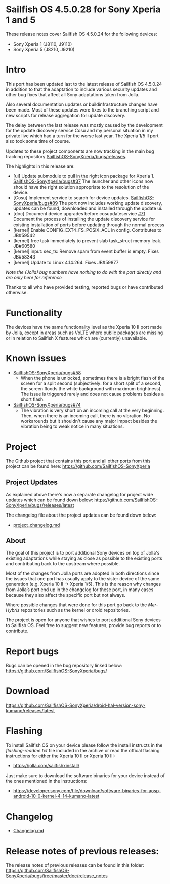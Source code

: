 # Sailfish OS 4.5.0.28 for Sony Xperia 1 and 5

These release notes cover Sailfish OS 4.5.0.24 for the following devices:

 - Sony Xperia 1 (J8110, J9110)
 - Sony Xperia 5 (J8210, J9210)

# Intro

This port has been updated last to the latest release of Sailfish OS 4.5.0.24 in addition to that the adaptation to include various security updates and other bug fixes that affect all Sony adaptations taken from Jolla.

Also several documentation updates or buildinfrastructure changes have been made. Most of these updates were fixes to the branching script and
new scripts for release aggregation for update discovery.

The delay between the last release was mostly caused by the development for the update discovery service Cosu and
my personal situation in my private live which had a turn for the worse last year. The Xperia 1/5 II port also took some time of course.

Updates to these project components are now tracking in the main bug tracking repository [SailfishOS-SonyXperia/bugs/releases](https://github.com/SailfishOS-SonyXperia/bugs/releases).

The highlights in this release are:
- [ui] Update submodule to pull in the right icon package for Xperia 1. [SailfishOS-SonyXperia/bugs#37](https://github.com/SailfishOS-SonyXperia/bugs/issues/37)
  The launcher and other icons now should have the right solution
appropriate to the resolution of the device.
- [Cosu] Implement service to search for device updates. [SailfishOS-SonyXperia/bugs#89](https://github.com/SailfishOS-SonyXperia/bugs/issues/89)
  The port now includes working update discovery, updates can be found, downloaded
and installed through the update ui.
- [doc] Document device upgrades before cosupdateservice [#71](https://github.com/SailfishOS-SonyXperia/bugs/issues/71)
  Document the process of installing the update discovery service for existing installation
of ports before updating through the normal process
- [kernel] Enable CONFIG_EXT4_FS_POSIX_ACL in config. Contributes to JB#59542
- [kernel] free task immediately to prevent slab task_struct memory leak. JB#60580
- [kernel] input: sec_ts: Remove spam from event buffer is empty. Fixes JB#58343
- [kernel] Update to Linux 4.14.264. Fixes JB#59877



*Note the (Jolla) bug numbers have nothing to do with the port directly and are only here for reference*

Thanks to all who have provided testing, reported bugs or have contributed otherwise.

# Functionality

The devices have the same functionality level as the Xperia 10 II port made by Jolla,
except in areas such as VoLTE where public packages are missing or in relation to Sailfish X features which are (currently) unavailable.

# Known issues

* [SailfishOS-SonyXperia/bugs#58](https://github.com/SailfishOS-SonyXperia/bugs/issues/58)
  -  When the phone is unlocked, sometimes there is a bright flash of the screen for a split second (subjectively: for a short split of a second, the screen floods the white background with maximum brightness).
    The issue is triggered rarely and does not cause problems besides a short flash.
* [SailfishOS-SonyXperia/bugs#74](https://github.com/SailfishOS-SonyXperia/bugs/issues/74)
  - The vibration is very short on an incoming call at the very beginning. Then, when there is an incoming call, there is no vibration.
  No workarounds but it shouldn't cause any major impact besides the vibration being to weak notice in many situations.

# Project

The Github project that contains this port and all other ports from this project can be found here:
https://github.com/SailfishOS-SonyXperia

## Project Updates

As explained above there's now a separate changelog for project wide updates which can be found down below:
https://github.com/SailfishOS-SonyXperia/bugs/releases/latest

 The changelog file about the project updates can be found down below:
- [project_changelog.md](https://github.com/SailfishOS-SonyXperia/bugs/releases/download/02-12-2022/project_changelog.md)

## About

The goal of this project is to port additional Sony devices on top of Jolla's existing adaptations while staying as close as possible to the existing ports and contributing back to the upstream where possible.

Most of the changes from Jolla ports are adopted in both directions since the issues that one port has usually apply to the sister device of the same generation (e.g. Xperia 10 II -> Xperia 1/5).
This is the reason why changes from Jolla’s port end up in the changelog for these port,
in many cases because they also affect the specific port but not always.

Where possible changes that were done for this port go back to the _Mer-Hybris_ repositories such as the kernel or droid repositories.

The project is open for anyone that wishes to port additional Sony devices to Sailfish OS. Feel free to suggest new features, provide bug reports or to contribute.

# Report bugs

Bugs can be opened in the bug repository linked below:
https://github.com/SailfishOS-SonyXperia/bugs/

# Download

https://github.com/SailfishOS-SonyXperia/droid-hal-version-sony-kumano/releases/latest


# Flashing

To install Sailfish OS on your device please follow the install instructs in the _flashing-readme.txt_ file included in the archive or read the offical flashing instructions for either the Xperia 10 II or Xperia 10 III:

+ https://jolla.com/sailfishxinstall/

Just make sure to download the software binaries for your device instead of the ones mentioned in the instructions:

+ https://developer.sony.com/file/download/software-binaries-for-aosp-android-10-0-kernel-4-14-kumano-latest

# Changelog

+ [Changelog.md](https://github.com/SailfishOS-SonyXperia/droid-hal-version-sony-kumano/releases/download/4.5.0.28+git1/Changelog.md)

# Release notes of previous releases:
The release notes of previous releases can be found in this folder:
https://github.com/SailfishOS-SonyXperia/bugs/tree/master/doc/release_notes
